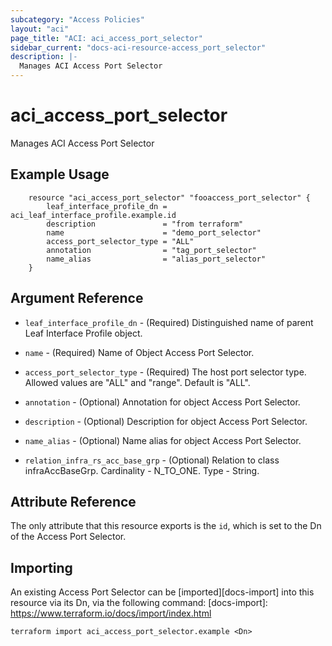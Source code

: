 ```yaml
---
subcategory: "Access Policies"
layout: "aci"
page_title: "ACI: aci_access_port_selector"
sidebar_current: "docs-aci-resource-access_port_selector"
description: |-
  Manages ACI Access Port Selector
---
```


# aci_access_port_selector

Manages ACI Access Port Selector

## Example Usage

```hcl
	resource "aci_access_port_selector" "fooaccess_port_selector" {
		leaf_interface_profile_dn = aci_leaf_interface_profile.example.id
		description               = "from terraform"
		name                      = "demo_port_selector"
		access_port_selector_type = "ALL"
		annotation                = "tag_port_selector"
		name_alias                = "alias_port_selector"
	}
```

## Argument Reference

- `leaf_interface_profile_dn` - (Required) Distinguished name of parent Leaf Interface Profile object.
- `name` - (Required) Name of Object Access Port Selector.
- `access_port_selector_type` - (Required) The host port selector type. Allowed values are "ALL" and "range". Default is "ALL".
- `annotation` - (Optional) Annotation for object Access Port Selector.
- `description` - (Optional) Description for object Access Port Selector.
- `name_alias` - (Optional) Name alias for object Access Port Selector.

- `relation_infra_rs_acc_base_grp` - (Optional) Relation to class infraAccBaseGrp. Cardinality - N_TO_ONE. Type - String.

## Attribute Reference

The only attribute that this resource exports is the `id`, which is set to the
Dn of the Access Port Selector.

## Importing

An existing Access Port Selector can be [imported][docs-import] into this resource via its Dn, via the following command:
[docs-import]: https://www.terraform.io/docs/import/index.html

```
terraform import aci_access_port_selector.example <Dn>
```
